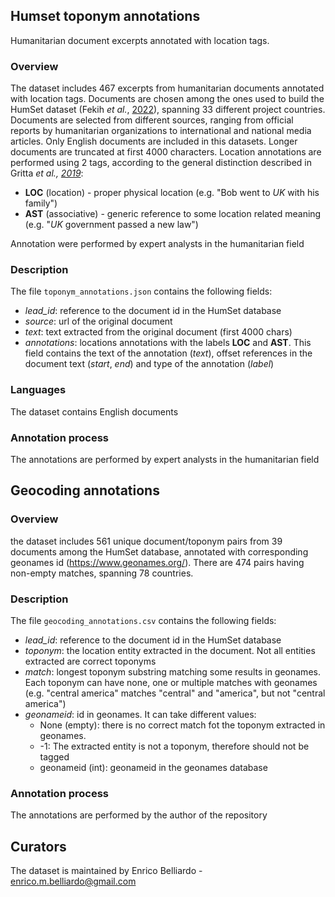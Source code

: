 ## Humset toponym annotations
Humanitarian document excerpts annotated with location tags.
### Overview
The dataset includes 467 excerpts from humanitarian documents annotated with location tags. Documents are chosen among the ones used to build the HumSet dataset (Fekih *et al.*, [2022](https://aclanthology.org/2022.findings-emnlp.321/)), spanning 33 different project countries.
Documents are selected from different sources, ranging from official reports by humanitarian organizations to international and national media articles.
Only English documents are included in this datasets. Longer documents are truncated at first 4000 characters.
Location annotations are performed using 2 tags, according to the general distinction described in Gritta *et al., [2019](https://link.springer.com/article/10.1007/s10579-019-09475-3)*:

- **LOC** (location) - proper physical location (e.g. "Bob went to *UK* with his family")
- **AST** (associative) - generic reference to some location related meaning (e.g. "*UK* government passed a new law") 

Annotation were performed by expert analysts in the humanitarian field

### Description
The file `toponym_annotations.json` contains the following fields:
- *lead_id*: reference to the document id in the HumSet database
- *source*: url of the original document
- *text*: text extracted from the original document (first 4000 chars)
- *annotations*: locations annotations with the labels **LOC** and **AST**. This field contains the text of the annotation (*text*), offset references in the document text (*start*, *end*) and type of the annotation (*label*)

### Languages
The dataset contains English documents

### Annotation process
The annotations are performed by expert analysts in the humanitarian field

## Geocoding annotations
### Overview
the dataset includes 561 unique document/toponym pairs from 39 documents among the HumSet database, annotated with corresponding geonames id (https://www.geonames.org/). There are 474 pairs having non-empty matches, spanning 78 countries.

### Description
The file `geocoding_annotations.csv` contains the following fields:
- *lead_id*: reference to the document id in the HumSet database
- *toponym*: the location entity extracted in the document. Not all entities extracted are correct toponyms 
- *match*: longest toponym substring matching some results in geonames. Each toponym can have none, one or multiple matches with geonames (e.g. "central america" matches "central" and "america", but not "central america")
- *geonameid*: id in geonames. It can take different values:
  - None (empty): there is no correct match fot the toponym extracted in geonames.
  - -1: The extracted entity is not a toponym, therefore should not be tagged
  - geonameid (int): geonameid in the geonames database

### Annotation process
The annotations are performed by the author of the repository

## Curators
The dataset is maintained by Enrico Belliardo - enrico.m.belliardo@gmail.com

